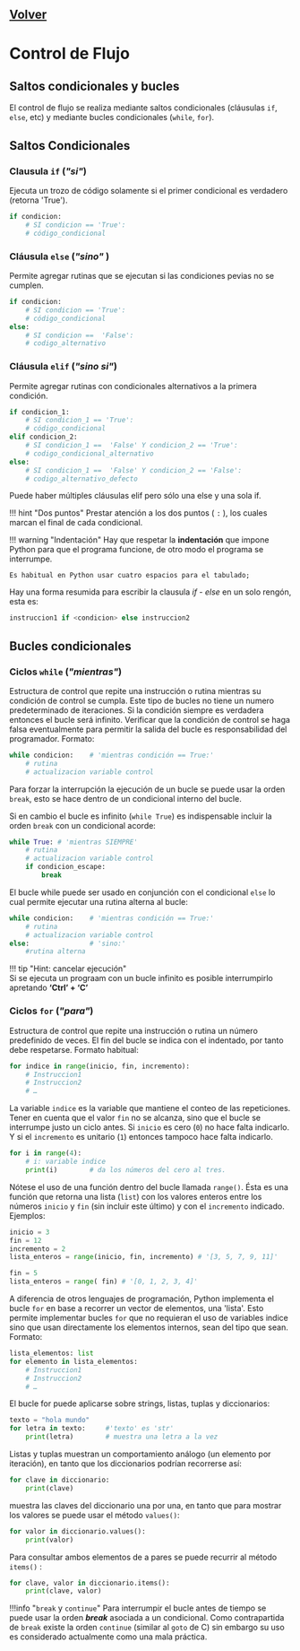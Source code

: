 
## [Volver](../README.md#condicionales-y-bucles)

# Control de Flujo


## Saltos condicionales y bucles

El control de flujo se realiza mediante saltos condicionales (cláusulas `if`, `else`, etc) y mediante bucles condicionales (`while`, `for`).


## Saltos Condicionales

### Clausula `if` (*"si"*)

Ejecuta un trozo de código solamente si el primer condicional es verdadero (retorna 'True').

```python title="condicional if"
if condicion:
	# SI condicion == 'True':
	# código_condicional
```

### Cláusula `else` (*"sino"*  )

Permite agregar rutinas que se ejecutan si las condiciones pevias no se cumplen.


```python title="condicional if-else"
if condicion:
	# SI condicion == 'True':
	# código_condicional
else:
	# SI condicion ==  'False':
	# codigo_alternativo
```
### Cláusula `elif` (*"sino si"*)

Permite agregar rutinas con condicionales  alternativos a la primera condición.  
```python title="condicional if-elif-else"
if condicion_1:
	# SI condicion_1 == 'True':
	# código_condicional
elif condicion_2:
	# SI condicion_1 ==  'False' Y condicion_2 == 'True':
	# codigo_condicional_alternativo
else:
	# SI condicion_1 ==  'False' Y condicion_2 == 'False':
	# codigo_alternativo_defecto
```

Puede haber múltiples cláusulas elif pero sólo una else y una sola if.


!!! hint "Dos puntos" 
	Prestar atención a los dos puntos ( `:` ), los cuales marcan el final de cada condicional.

!!! warning "Indentación"
	Hay que respetar la **indentación** que impone Python para que el programa funcione, de otro modo el programa se interrumpe. 

	Es habitual en Python usar cuatro espacios para el tabulado; 


Hay una forma resumida para escribir la clausula *if - else* en un solo rengón, esta es:
```python
instruccion1 if <condicion> else instruccion2
```


## Bucles condicionales


### Ciclos `while` (*"mientras"*)

Estructura de control que repite una instrucción o rutina mientras su condición de control se cumpla. Este tipo de bucles no tiene un numero predeterminado de iteraciones. Si la condición siempre es verdadera entonces el bucle será infinito. Verificar que la condición de control se haga falsa eventualmente para permitir la salida del bucle es responsabilidad del programador. Formato:

```python title="bucle while"
while condicion:	# 'mientras condición == True:'
	# rutina
	# actualizacion variable control
```

Para forzar la interrupción la ejecución de un bucle se puede usar la orden `break`, esto se hace dentro de un condicional interno del bucle. 

Si en cambio el bucle es infinito (`while True`) es indispensable incluir la orden `break` con un condicional acorde:

```python title="bucle while-True"
while True:	# 'mientras SIEMPRE'
	# rutina
	# actualizacion variable control
	if condicion_escape:
		break

```

El bucle while puede ser usado en conjunción con el condicional `else` lo cual permite ejecutar una rutina alterna al bucle:

```python title="bucle while-else"
while condicion:	# 'mientras condición == True:'
	# rutina
	# actualizacion variable control
else:				# 'sino:'
	#rutina alterna
```
!!! tip "Hint: cancelar ejecución"  
	Si se ejecuta un prograam con un bucle infinito es posible interrumpirlo apretando **‘Ctrl’ + ‘C’**

### Ciclos `for` (*"para"*)

Estructura de control que repite una instrucción o rutina un número predefinido de veces. El fin del bucle se indica con el indentado, por tanto debe respetarse. Formato habitual:

```python title="bucle for - range()"
for indice in range(inicio, fin, incremento):
	# Instruccion1
	# Instruccion2
	# …
```

La variable `indice` es la variable que mantiene el conteo de las repeticiones. Tener en cuenta que el valor `fin` no se alcanza, sino que el bucle se interrumpe justo un ciclo antes. Si `inicio` es cero (`0`) no hace falta indicarlo. Y si el `incremento` es unitario (`1`) entonces tampoco hace falta indicarlo.

```python title="Ejemplo: contar hasta tres"
for i in range(4):
	# i: variable indice
	print(i)		# da los números del cero al tres.
```
Nótese el uso de una función dentro del bucle llamada `range()`. Ésta es una función que retorna una lista (`list`) con los valores enteros entre los números `inicio` y `fin` (sin incluir este último) y con el `incremento` indicado. Ejemplos:

```python title="función range() - completa"
inicio = 3
fin = 12
incremento = 2 
lista_enteros = range(inicio, fin, incremento) # '[3, 5, 7, 9, 11]'
```

```python title="función range() - mínimo "
fin = 5
lista_enteros = range( fin) # '[0, 1, 2, 3, 4]'
```

A diferencia de otros lenguajes de programación, Python implementa el bucle `for` en base a recorrer un vector de elementos, una 'lista'. Esto permite implementar bucles `for` que no requieran el uso de variables indice sino que usan directamente los elementos internos, sean del tipo que sean. Formato: 

```python title="bucle for - lista"
lista_elementos: list
for elemento in lista_elementos:
	# Instruccion1
	# Instruccion2
	# …
```

El bucle for puede aplicarse sobre strings, listas, tuplas y diccionarios:  

```python title="Ejemplo: recorrer string"
texto = "hola mundo"
for letra in texto:   	#'texto' es 'str'
	print(letra)		# muestra una letra a la vez
```

 Listas y tuplas muestran un comportamiento análogo (un elemento por iteración), en tanto que los diccionarios podrían recorrerse así:

```python title="recorrer claves de diccionario"
for clave in diccionario:
	print(clave)
```
muestra las claves del diccionario una por una, en tanto que para mostrar los valores se puede usar el método `values()`:

```python title="recorrer valores de diccionario"
for valor in diccionario.values():
	print(valor)
```
Para consultar ambos elementos de a pares se puede recurrir al método `items()` :

```python title="recorrer pares clave-valor de diccionario"
for clave, valor in diccionario.items():
	print(clave, valor)
```

!!!info "`break` y `continue`"
	Para interrumpir el bucle antes de tiempo se puede usar la orden ***break*** asociada a un condicional. Como contrapartida de `break` existe la orden `continue` (similar al `goto` de C) sin embargo su uso es considerado actualmente como una mala práctica.
